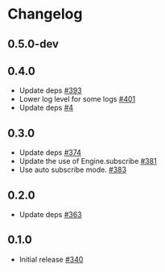 # Changelog

## 0.5.0-dev

## 0.4.0
* Update deps [#393](https://github.com/fishjam-dev/membrane_rtc_engine/pull/393)
* Lower log level for some logs [#401](https://github.com/fishjam-dev/membrane_rtc_engine/pull/401)
* Update deps [#4](https://github.com/fishjam-cloud/membrane_rtc_engine/pull/5)

## 0.3.0
* Update deps [#374](https://github.com/jellyfish-dev/membrane_rtc_engine/pull/374)
* Update the use of Engine.subscribe [#381](https://github.com/jellyfish-dev/membrane_rtc_engine/pull/381)
* Use auto subscribe mode. [#383](https://github.com/jellyfish-dev/membrane_rtc_engine/pull/383)

## 0.2.0
* Update deps [#363](https://github.com/jellyfish-dev/membrane_rtc_engine/pull/363)

## 0.1.0
* Initial release [#340](https://github.com/jellyfish-dev/membrane_rtc_engine/pull/340)
